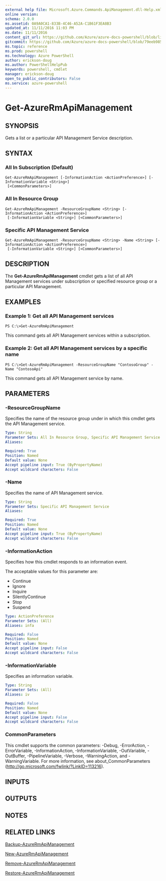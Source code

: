 ```yaml
---
external help file: Microsoft.Azure.Commands.ApiManagement.dll-Help.xml
online version: 
schema: 2.0.0
ms.assetid: 0A9A0CA1-833B-4C46-A52A-C1B61F3EA8B3
updated_at: 11/11/2016 11:03 PM
ms.date: 11/11/2016
content_git_url: https://github.com/Azure/azure-docs-powershell/blob/live/azureps-cmdlets-docs/ResourceManager/AzureRM.ApiManagement/v2.1.0/Get-AzureRmApiManagement.md
gitcommit: https://github.com/Azure/azure-docs-powershell/blob/79eeb985ea480979357fb4695832a0c3d29a48bf/azureps-cmdlets-docs/ResourceManager/AzureRM.ApiManagement/v2.1.0/Get-AzureRmApiManagement.md
ms.topic: reference
ms.prod: powershell
ms.technology: Azure PowerShell
author: erickson-doug
ms.author: PowerShellHelpPub
keywords: powershell, cmdlet
manager: erickson-doug
open_to_public_contributors: False
ms.service: azure-powershell
---
```


# Get-AzureRmApiManagement

## SYNOPSIS
Gets a list or a particular API Management Service description.

## SYNTAX

### All In Subscription (Default)
```
Get-AzureRmApiManagement [-InformationAction <ActionPreference>] [-InformationVariable <String>]
 [<CommonParameters>]
```

### All In Resource Group
```
Get-AzureRmApiManagement -ResourceGroupName <String> [-InformationAction <ActionPreference>]
 [-InformationVariable <String>] [<CommonParameters>]
```

### Specific API Management Service
```
Get-AzureRmApiManagement -ResourceGroupName <String> -Name <String> [-InformationAction <ActionPreference>]
 [-InformationVariable <String>] [<CommonParameters>]
```

## DESCRIPTION
The **Get-AzureRmApiManagement** cmdlet gets a list of all API Management services under subscription or specified resource group or a particular API Management.

## EXAMPLES

### Example 1: Get all API Management services
```
PS C:\>Get-AzureRmApiManagement
```

This command gets all API Management services within a subscription.

### Example 2: Get all API Management services by a specific name
```
PS C:\>Get-AzureRmApiManagement -ResourceGroupName "ContosoGroup" -Name "ContosoApi"
```

This command gets all API Management service by name.

## PARAMETERS

### -ResourceGroupName
Specifies the name of the resource group under in which this cmdlet gets the API Management service.

```yaml
Type: String
Parameter Sets: All In Resource Group, Specific API Management Service
Aliases: 

Required: True
Position: Named
Default value: None
Accept pipeline input: True (ByPropertyName)
Accept wildcard characters: False
```

### -Name
Specifies the name of API Management service.

```yaml
Type: String
Parameter Sets: Specific API Management Service
Aliases: 

Required: True
Position: Named
Default value: None
Accept pipeline input: True (ByPropertyName)
Accept wildcard characters: False
```

### -InformationAction
Specifies how this cmdlet responds to an information event.

The acceptable values for this parameter are:

- Continue
- Ignore
- Inquire
- SilentlyContinue
- Stop
- Suspend

```yaml
Type: ActionPreference
Parameter Sets: (All)
Aliases: infa

Required: False
Position: Named
Default value: None
Accept pipeline input: False
Accept wildcard characters: False
```

### -InformationVariable
Specifies an information variable.

```yaml
Type: String
Parameter Sets: (All)
Aliases: iv

Required: False
Position: Named
Default value: None
Accept pipeline input: False
Accept wildcard characters: False
```

### CommonParameters
This cmdlet supports the common parameters: -Debug, -ErrorAction, -ErrorVariable, -InformationAction, -InformationVariable, -OutVariable, -OutBuffer, -PipelineVariable, -Verbose, -WarningAction, and -WarningVariable. For more information, see about_CommonParameters (http://go.microsoft.com/fwlink/?LinkID=113216).

## INPUTS

## OUTPUTS

## NOTES

## RELATED LINKS

[Backup-AzureRmApiManagement](xref:ResourceManager/AzureRM.ApiManagement/v2.1.0/Backup-AzureRmApiManagement.md)

[New-AzureRmApiManagement](xref:ResourceManager/AzureRM.ApiManagement/v2.1.0/New-AzureRmApiManagement.md)

[Remove-AzureRmApiManagement](xref:ResourceManager/AzureRM.ApiManagement/v2.1.0/Remove-AzureRmApiManagement.md)

[Restore-AzureRmApiManagement](xref:ResourceManager/AzureRM.ApiManagement/v2.1.0/Restore-AzureRmApiManagement.md)


